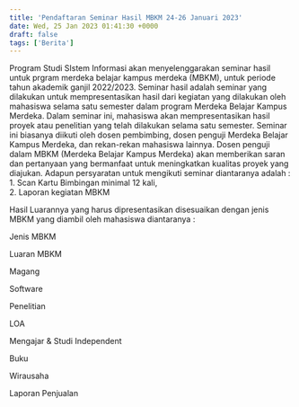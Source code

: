 ```yaml
---
title: 'Pendaftaran Seminar Hasil MBKM 24-26 Januari 2023'
date: Wed, 25 Jan 2023 01:41:30 +0000
draft: false
tags: ['Berita']
---
```



Program Studi SIstem Informasi akan menyelenggarakan seminar hasil untuk prgram merdeka belajar kampus merdeka (MBKM), untuk periode tahun akademik ganjil 2022/2023. Seminar hasil adalah seminar yang dilakukan untuk mempresentasikan hasil dari kegiatan yang dilakukan oleh mahasiswa selama satu semester dalam program Merdeka Belajar Kampus Merdeka. Dalam seminar ini, mahasiswa akan mempresentasikan hasil proyek atau penelitian yang telah dilakukan selama satu semester. Seminar ini biasanya diikuti oleh dosen pembimbing, dosen penguji Merdeka Belajar Kampus Merdeka, dan rekan-rekan mahasiswa lainnya. Dosen penguji dalam MBKM (Merdeka Belajar Kampus Merdeka) akan memberikan saran dan pertanyaan yang bermanfaat untuk meningkatkan kualitas proyek yang diajukan. Adapun persyaratan untuk mengikuti seminar diantaranya adalah :  
1\. Scan Kartu Bimbingan minimal 12 kali,  
2\. Laporan kegiatan MBKM  
  
Hasil Luarannya yang harus dipresentasikan disesuaikan dengan jenis MBKM yang diambil oleh mahasiswa diantaranya :

Jenis MBKM

Luaran MBKM

Magang

Software

Penelitian

LOA

Mengajar & Studi Independent

Buku

Wirausaha

Laporan Penjualan